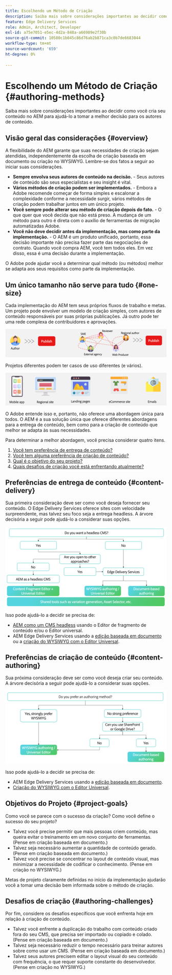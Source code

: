 ```yaml
---
title: Escolhendo um Método de Criação
description: Saiba mais sobre considerações importantes ao decidir como você cria seu conteúdo no AEM para ajudá-lo a tomar a melhor decisão para os autores de conteúdo.
feature: Edge Delivery Services
role: Admin, Architect, Developer
exl-id: a75e7051-e5ec-4d2a-848a-a66989e2f30b
source-git-commit: 10580c1b045c86d76ab2b871ca3c0b7de6683044
workflow-type: tm+mt
source-wordcount: '659'
ht-degree: 0%

---
```


# Escolhendo um Método de Criação {#authoring-methods}

Saiba mais sobre considerações importantes ao decidir como você cria seu conteúdo no AEM para ajudá-lo a tomar a melhor decisão para os autores de conteúdo.

## Visão geral das considerações {#overview}

A flexibilidade do AEM garante que suas necessidades de criação sejam atendidas, independentemente da escolha de criação baseada em documento ou criação no WYSIWYG. Lembre-se dos fatos a seguir ao iniciar suas considerações.

* **Sempre envolva seus autores de conteúdo na decisão.** - Seus autores de conteúdo são seus especialistas e seu insight é vital.
* **Vários métodos de criação podem ser implementados.** - Embora a Adobe recomende começar de forma simples e escalonar a complexidade conforme a necessidade surgir, vários métodos de criação podem trabalhar juntos em um único projeto.
* **Você sempre pode alterar seu método de criação depois do fato.** - O que quer que você decida que não está preso. A mudança de um método para outro é direta com o auxílio de ferramentas de migração automatizadas Adobe.
* **Você não deve decidir antes da implementação, mas como parte da implementação.** - O AEM é um produto unificado, portanto, essa decisão importante não precisa fazer parte das negociações de contrato. Quando você compra AEM, você tem todos eles. Em vez disso, essa é uma decisão durante a implementação.

O Adobe pode ajudar você a determinar qual método (ou métodos) melhor se adapta aos seus requisitos como parte da implementação.

## Um único tamanho não serve para tudo {#one-size}

Cada implementação do AEM tem seus próprios fluxos de trabalho e metas. Um projeto pode envolver um modelo de criação simples, com autores de conteúdo responsáveis por suas próprias publicações. Já outro pode ter uma rede complexa de contribuidores e aprovações.

![Fluxos de trabalho de criação diferentes](assets/authoring-workflows.png)

Projetos diferentes podem ter casos de uso diferentes (e vários).

![Casos de uso](assets/use-cases.png)

O Adobe entende isso e, portanto, não oferece uma abordagem única para todos. O AEM é a sua solução única que oferece diferentes abordagens para a entrega de conteúdo, bem como para a criação de conteúdo que melhor se adapta às suas necessidades.

Para determinar a melhor abordagem, você precisa considerar quatro itens.

1. [Você tem preferência de entrega de conteúdo?](#content-delivery)
1. [Você tem alguma preferência de criação de conteúdo?](#content-authoring)
1. [Qual é o objetivo do seu projeto?](#project-goals)
1. [Quais desafios de criação você está enfrentando atualmente?](#authoring-challenges)

## Preferências de entrega de conteúdo {#content-delivery}

Sua primeira consideração deve ser como você deseja fornecer seu conteúdo. O Edge Delivery Services oferece sites com velocidade surpreendente, mas talvez seu foco seja a entrega headless. A árvore decisória a seguir pode ajudá-lo a considerar suas opções.

![Árvore de decisão de entrega de conteúdo](assets/content-delivery-decision-tree.png)

Isso pode ajudá-lo a decidir se precisa de:

* [AEM como um CMS headless](/help/headless/introduction.md) usando o Editor de fragmento de conteúdo e/ou o Editor universal.
* AEM Edge Delivery Services usando a [edição baseada em documento](/help/edge/docs/authoring.md) ou a [criação do WYSIWYG com o Editor Universal](/help/edge/wysiwyg-authoring/authoring.md).

## Preferências de criação de conteúdo {#content-authoring}

Sua próxima consideração deve ser como você deseja criar seu conteúdo. A árvore decisória a seguir pode ajudá-lo a considerar suas opções.

![Árvore de decisão de criação de conteúdo](assets/content-authoring-decision-tree.png)

Isso pode ajudá-lo a decidir se precisa de:

* AEM Edge Delivery Services usando a [edição baseada em documento](/help/edge/docs/authoring.md).
* [Criação do WYSIWYG com o Editor Universal](/help/edge/wysiwyg-authoring/authoring.md).

## Objetivos do Projeto {#project-goals}

Como você se parece com o sucesso da criação? Como você define o sucesso do seu projeto?

* Talvez você precise permitir que mais pessoas criem conteúdo, mas queira evitar o treinamento em um novo conjunto de ferramentas. (Pense em criação baseada em documento.)
* Talvez seja necessário aumentar a quantidade de conteúdo gerado. (Pense em criação baseada em documento.)
* Talvez você precise se concentrar no layout de conteúdo visual, mas minimizar a necessidade de codificar o conhecimento. (Pense em criação no WYSIWYG.)

Metas de projeto claramente definidas no início da implementação ajudarão você a tomar uma decisão bem informada sobre o método de criação.

## Desafios de criação {#authoring-challenges}

Por fim, considere os desafios específicos que você enfrenta hoje em relação à criação de conteúdo.

* Talvez você enfrente a duplicação do trabalho com conteúdo criado fora do seu CMS, que precisa ser importado ou copiado e colado. (Pense em criação baseada em documento.)
* Talvez seja necessário reduzir o tempo necessário para treinar autores sobre como usar um CMS. (Pense em criação baseada em documento.)
* Talvez seus autores precisem editar o layout visual do seu conteúdo com frequência, o que requer suporte constante do desenvolvedor. (Pense em criação no WYSIWYG.)
